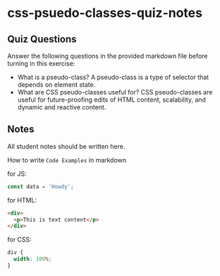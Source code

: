 # css-psuedo-classes-quiz-notes

## Quiz Questions

Answer the following questions in the provided markdown file before turning in this exercise:

- What is a pseudo-class?
  A pseudo-class is a type of selector that depends on element state.
- What are CSS pseudo-classes useful for?
  CSS pseudo-classes are useful for future-proofing edits of HTML content, scalability, and dynamic and reactive content.

## Notes

All student notes should be written here.

How to write `Code Examples` in markdown

for JS:

```javascript
const data = 'Howdy';
```

for HTML:

```html
<div>
  <p>This is text content</p>
</div>
```

for CSS:

```css
div {
  width: 100%;
}
```
